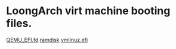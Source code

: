 # LoongArch virt machine booting files.

[QEMU_EFI.fd](https://github.com/yangxiaojuan-loongson/qemu-binary/releases/download/binary-files/QEMU_EFI.fd)
[ramdisk](https://github.com/yangxiaojuan-loongson/qemu-binary/releases/download/binary-files/ramdisk)
[vmlinuz.efi](https://github.com/yangxiaojuan-loongson/qemu-binary/releases/download/binary-files/vmlinuz.efi)



